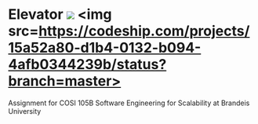 # Elevator <a href="https://codeclimate.com/github/arikalfus/Elevator"><img src="https://codeclimate.com/github/arikalfus/Elevator/badges/gpa.svg" /></a> <img src=https://codeship.com/projects/15a52a80-d1b4-0132-b094-4afb0344239b/status?branch=master>
Assignment for COSI 105B Software Engineering for Scalability at Brandeis University

